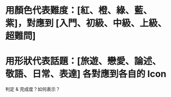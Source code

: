 # 用顏色代表難度：[紅、橙、綠、藍、紫]，對應到 [入門、初級、中級、上級、超難問]
# 用形狀代表話題：[旅遊、戀愛、論述、敬語、日常、表達] 各對應到各自的 Icon

判定 & 完成度？如何表示？
